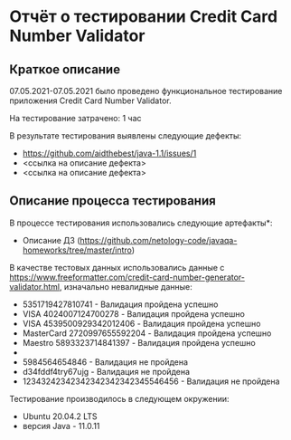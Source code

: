 # Отчёт о тестировании Credit Card Number Validator

## Краткое описание

07.05.2021-07.05.2021 было проведено функциональное тестирование  приложения Credit Card Number Validator.

На тестирование затрачено: 1 час

В результате тестирования выявлены следующие дефекты:
* https://github.com/aidthebest/java-1.1/issues/1
* <ссылка на описание дефекта>
* <ссылка на описание дефекта>

## Описание процесса тестирования

В процессе тестирования использовались следующие артефакты*:
* Описание ДЗ (https://github.com/netology-code/javaqa-homeworks/tree/master/intro)

В качестве тестовых данных использовались данные c https://www.freeformatter.com/credit-card-number-generator-validator.html, изначально невалидные данные:
* 5351719427810741 - Валидация пройдена успешно
* VISA 4024007124700278 - Валидация пройдена успешно
* VISA 4539500929342012406 - Валидация пройдена успешно
* MasterCard 2720997655592204 - Валидация пройдена успешно
* Maestro 5893323714841397 - Валидация пройдена успешно
*
* 5984564654846 - Валидация не пройдена
* d34fddf4try67ujg - Валидация не пройдена
* 12343242342342342342342345546456 - Валидация не пройдена

Тестирование производилось в следующем окружении:
* Ubuntu 20.04.2 LTS
* версия Java - 11.0.11

